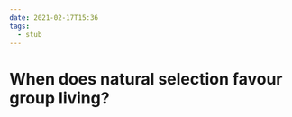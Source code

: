 ```yaml
---
date: 2021-02-17T15:36
tags: 
  - stub
---
```


# When does natural selection favour group living?

